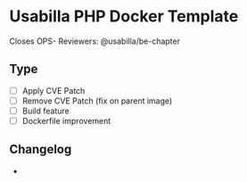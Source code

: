 # Usabilla PHP Docker Template

Closes OPS-
Reviewers: @usabilla/be-chapter

## Type

- [ ] Apply CVE Patch
- [ ] Remove CVE Patch (fix on parent image)
- [ ] Build feature
- [ ] Dockerfile improvement

## Changelog

- 

